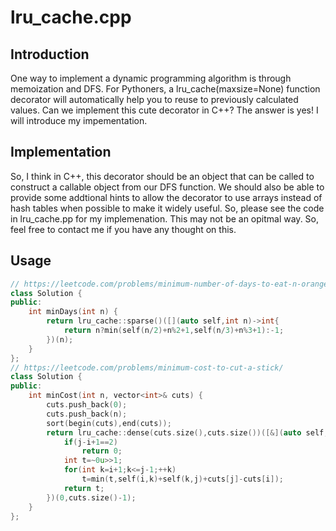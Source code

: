 # lru_cache.cpp
## Introduction
One way to implement a dynamic programming algorithm is through memoization and DFS. For Pythoners, a lru_cache(maxsize=None) function decorator will automatically help you to reuse to previously calculated values. Can we implement this cute decorator in C++? The answer is yes! I will introduce my impementation.
## Implementation
So, I think in C++, this decorator should be an object that can be called to construct a callable object from our DFS function. We should also be able to provide some addtional hints to allow the decorator to use arrays instead of hash tables when possible to make it widely useful. So, please see the code in lru_cache.pp for my implemenation. This may not be an opitmal way. So, feel free to contact me if you have any thought on this.
## Usage
```cpp
// https://leetcode.com/problems/minimum-number-of-days-to-eat-n-oranges/
class Solution {
public:
    int minDays(int n) {
        return lru_cache::sparse()([](auto self,int n)->int{
            return n?min(self(n/2)+n%2+1,self(n/3)+n%3+1):-1;
        })(n);
    }
};
// https://leetcode.com/problems/minimum-cost-to-cut-a-stick/
class Solution {
public:
    int minCost(int n, vector<int>& cuts) {
        cuts.push_back(0);
        cuts.push_back(n);
        sort(begin(cuts),end(cuts));
        return lru_cache::dense(cuts.size(),cuts.size())([&](auto self,int i,int j){
            if(j-i+1==2)
                return 0;
            int t=~0u>>1;
            for(int k=i+1;k<=j-1;++k)
                t=min(t,self(i,k)+self(k,j)+cuts[j]-cuts[i]);
            return t;
        })(0,cuts.size()-1);
    }
};
```
